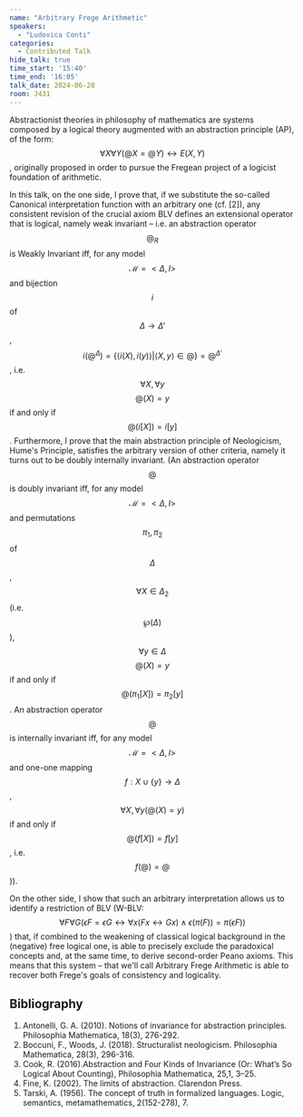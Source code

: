 ```yaml
---
name: "Arbitrary Frege Arithmetic"
speakers:
  - "Ludovica Conti"
categories:
  - Contributed Talk
hide_talk: true
time_start: '15:40'
time_end: '16:05'
talk_date: 2024-06-28
room: J431
---
```







Abstractionist theories in philosophy of mathematics are systems composed by a logical theory augmented with an abstraction principle (AP), of the form: $$\forall X \forall Y (@X = @Y) \leftrightarrow E(X, Y)$$, originally proposed in order to pursue the Fregean project of a logicist foundation of arithmetic. 
 
In this talk, on the one side, I prove that, if we substitute the so-called Canonical interpretation function with an arbitrary one (cf. [2]), any consistent revision of the crucial axiom  BLV defines an extensional operator that is logical, namely weak invariant – i.e. an abstraction operator $$@_R$$ is Weakly Invariant iff, for any model $$\mathscr M=<\Delta, I>$$ and bijection $$i$$ of $$\Delta \to \Delta '$$, $$i(@^{\Delta}) =\{\langle i(X), i(y) \rangle | \langle X, y  \rangle \in @ \} = @^{\Delta'}$$, i.e. $$\forall X, \forall y$$ $$@(X)=y$$ if and only if $$@(i[X]) = i[y]$$. Furthermore, I prove that the main abstraction principle of Neologicism, Hume's Principle, satisfies the arbitrary version of other criteria, namely it turns out to be doubly internally invariant. (An abstraction operator $$@$$ is doubly invariant iff, for any model $$\mathscr M=<\Delta, I>$$
and permutations $$\pi_1, \pi_2$$ of $$\Delta$$, $$\forall X \in \Delta_2$$ (i.e. $$\wp(\Delta)$$), $$\forall y \in \Delta$$ $$@(X)=y$$ if and only if $$@(\pi_1[X]) = \pi_2[y]$$. An abstraction operator $$@$$ is internally invariant iff, for any model $$\mathscr M=<\Delta, I>$$ and one-one mapping $$f:X\cup \{y\} \to \Delta$$, $$\forall X, \forall y (@(X) =y)$$ if and only if $$@(f[X]) =  f[y]$$, i.e. $$f(@) = @$$)).


On the other side, I show that such an arbitrary interpretation allows us to identify a restriction of BLV (W-BLV: $$\forall F \forall G (\epsilon F = \epsilon G  \leftrightarrow \forall x (Fx \leftrightarrow Gx) \land \epsilon (\pi(F)) = \pi(\epsilon F))$$) that, if combined to the weakening of classical logical background in the (negative) free logical one, is able to precisely exclude the paradoxical concepts and, at the same time, to derive second-order Peano axioms. 
This means that this system – that we'll call Arbitrary Frege Arithmetic is able to recover both Frege's goals of  consistency and logicality.

## Bibliography

1.  Antonelli, G. A. (2010). Notions of invariance for abstraction principles. Philosophia Mathematica, 18(3), 276-292.
2.  Boccuni, F., Woods, J. (2018). Structuralist neologicism. Philosophia Mathematica, 28(3), 296-316.
3.  Cook, R. (2016).Abstraction and Four Kinds of Invariance (Or: What’s So Logical About Counting), Philosophia Mathematica, 25,1, 3–25.
4.  Fine, K. (2002). The limits of abstraction. Clarendon Press.
5.  Tarski, A. (1956). The concept of truth in formalized languages. Logic, semantics, metamathematics, 2(152-278), 7.



